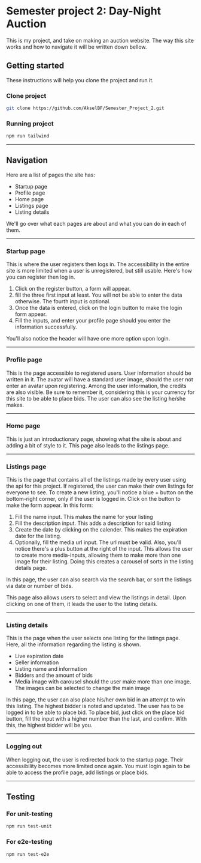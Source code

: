 # Semester project 2: Day-Night Auction

This is my project, and take on making an auction website. The way this site works and how to navigate it will be written down bellow.

## Getting started

These instructions will help you clone the project and run it.

### Clone project
```bash
git clone https://github.com/AkselBF/Semester_Project_2.git
```

### Running project
```bash
npm run tailwind
```

---

## Navigation

Here are a list of pages the site has:
* Startup page
* Profile page
* Home page
* Listings page
* Listing details

We'll go over what each pages are about and what you can do in each of them.

---
### Startup page

This is where the user registers then logs in. The accessibility in the entire site is more limited when a user is unregistered, but still usable.
Here's how you can register then log in.

1. Click on the register button, a form will appear.
2. fill the three first input at least. You will not be able to enter the data otherwise. The fourth input is optional.
3. Once the data is entered, click on the login button to make the login form appear.
4. Fill the inputs, and enter your profile page should you enter the information successfully.

You'll also notice the header will have one more option upon login.

---
### Profile page

This is the page accessible to registered users. User information should be written in it. The avatar will have a standard user image, should the user not enter an avatar upon registering. Among the user information, the credits are also visible. Be sure to remember it, considering this is your currency for this site to be able to place bids.
The user can also see the listing he/she makes.

---
### Home page

This is just an introductionary page, showing what the site is about and adding a bit of style to it. This page also leads to the listings page.

---
### Listings page

This is the page that contains all of the listings made by every user using the api for this project. If registered, the user can make their own listings for everyone to see. 
To create a new listing, you'll notice a blue + button on the bottom-right corner, only if the user is logged in. Click on the button to make the form appear. In this form:
1. Fill the name input. This makes the name for your listing
2. Fill the description input. This adds a description for said listing
3. Create the date by clicking on the calender. This makes the expiration date for the listing.
4. Optionally, fill the media url input. The url must be valid. Also, you'll notice there's a plus button at the right of the input. This allows the user to create more media-inputs, allowing them to make more than one image for their listing. Doing this creates a carousel of sorts in the listing details page.

In this page, the user can also search via the search bar, or sort the listings via date or number of bids.

This page also allows users to select and view the listings in detail. Upon clicking on one of them, it leads the user to the listing details.

---
### Listing details

This is the page when the user selects one listing for the listings page. Here, all the information regarding the listing is shown. 
* Live expiration date
* Seller information
* Listing name and information
* Bidders and the amount of bids
* Media image with carousel should the user make more than one image. The images can be selected to change the main image

In this page, the user can also place his/her own bid in an attempt to win this listing. The highest bidder is noted and updated. The user has to be logged in to be able to place bid. 
To place bid, just click on the place bid button, fill the input with a higher number than the last, and confirm. With this, the highest bidder will be you.

---
### Logging out

When logging out, the user is redirected back to the startup page. Their accessibility becomes more limited once again. You must login again to be able to access the profile page, add listings or place bids.

---

## Testing

### For unit-testing
```bash
npm run test-unit
```

### For e2e-testing
```bash
npm run test-e2e
```